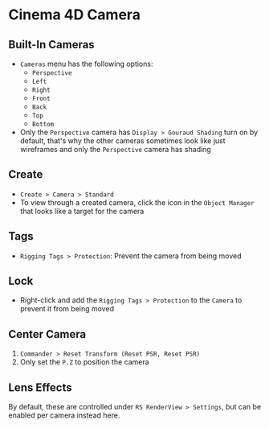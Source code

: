 # Cinema 4D Camera

## Built-In Cameras

- `Cameras` menu has the following options:
    - `Perspective`
    - `Left`
    - `Right`
    - `Front`
    - `Back`
    - `Top`
    - `Bottom`
- Only the `Perspective` camera has `Display > Gouraud Shading` turn on by default, that's why the other cameras sometimes look like just wireframes and only the `Perspective` camera has shading

## Create

- `Create > Camera > Standard`
- To view through a created camera, click the icon in the `Object Manager` that looks like a target for the camera

## Tags

- `Rigging Tags > Protection`: Prevent the camera from being moved

## Lock

- Right-click and add the `Rigging Tags > Protection` to the `Camera` to prevent it from being moved

## Center Camera

1. `Commander > Reset Transform (Reset PSR, Reset PSR)`
2. Only set the `P.Z` to position the camera

## Lens Effects

By default, these are controlled under `RS RenderView > Settings`, but can be enabled per camera instead here.
